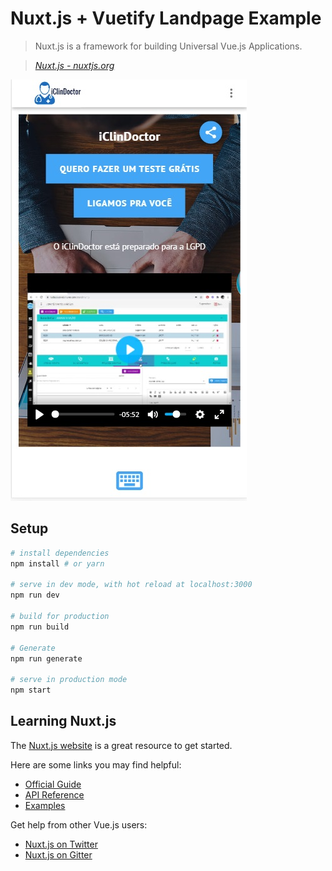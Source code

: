 # Nuxt.js + Vuetify Landpage Example

> Nuxt.js is a framework for building Universal Vue.js Applications.

> _[Nuxt.js - nuxtjs.org](https://nuxtjs.org)_

![image](/image_git/landpage.jpg?raw=true "Optional Title")

## Setup

```bash
# install dependencies
npm install # or yarn

# serve in dev mode, with hot reload at localhost:3000
npm run dev

# build for production
npm run build

# Generate
npm run generate

# serve in production mode
npm start
```

## Learning Nuxt.js

The [Nuxt.js website](https://nuxtjs.org/) is a great resource to get started.

Here are some links you may find helpful:

- [Official Guide](https://nuxtjs.org/guide)
- [API Reference](https://nuxtjs.org/api)
- [Examples](https://nuxtjs.org/examples)

Get help from other Vue.js users:

- [Nuxt.js on Twitter](https://twitter.com/nuxt_js)
- [Nuxt.js on Gitter](https://gitter.im/nuxt/nuxt.js)

